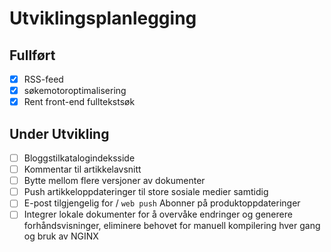 # Utviklingsplanlegging

## Fullført

- [x] RSS-feed
- [x] søkemotoroptimalisering
- [x] Rent front-end fulltekstsøk

## Under Utvikling

- [ ] Bloggstilkatalogindeksside
- [ ] Kommentar til artikkelavsnitt
- [ ] Bytte mellom flere versjoner av dokumenter
- [ ] Push artikkeloppdateringer til store sosiale medier samtidig
- [ ] E-post tilgjengelig for / `web push` Abonner på produktoppdateringer
- [ ] Integrer lokale dokumenter for å overvåke endringer og generere forhåndsvisninger, eliminere behovet for manuell kompilering hver gang og bruk av NGINX